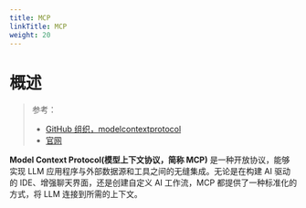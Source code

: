 ```yaml
---
title: MCP
linkTitle: MCP
weight: 20
---
```


# 概述

> 参考：
>
> - [GitHub 组织，modelcontextprotocol](https://github.com/modelcontextprotocol)
> - [官网](https://modelcontextprotocol.io/introduction)

**Model Context Protocol(模型上下文协议，简称 MCP)** 是一种开放协议，能够实现 LLM 应用程序与外部数据源和工具之间的无缝集成。无论是在构建 AI 驱动的 IDE、增强聊天界面，还是创建自定义 AI 工作流，MCP 都提供了一种标准化的方式，将 LLM 连接到所需的上下文。
